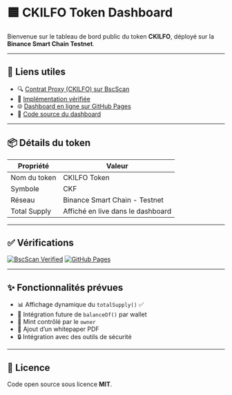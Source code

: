 # 🟦 CKILFO Token Dashboard

Bienvenue sur le tableau de bord public du token **CKILFO**, déployé sur la **Binance Smart Chain Testnet**.

---

## 🔗 Liens utiles

- 🔍 [Contrat Proxy (CKILFO) sur BscScan](https://testnet.bscscan.com/address/0xABEa3d1c6BE1692d6559a59Ff3d9C4A17C012EfD)
- 🔧 [Implémentation vérifiée](https://testnet.bscscan.com/address/0x3D4fec067a565966294f7df0E415C828ec2Cc2C9#code)
- 🌐 [Dashboard en ligne sur GitHub Pages](https://ckilfo.github.io/ckilfo-dashboard/)
- 📘 [Code source du dashboard](https://github.com/CKILFO/ckilfo-dashboard)

---

## 📦 Détails du token

| Propriété      | Valeur                              |
|----------------|-------------------------------------|
| Nom du token   | CKILFO Token                        |
| Symbole        | CKF                                 |
| Réseau         | Binance Smart Chain - Testnet       |
| Total Supply   | Affiché en live dans le dashboard   |

---

## ✅ Vérifications

[![BscScan Verified](https://img.shields.io/badge/BscScan-Verified-green?style=flat-square&logo=binance)](https://testnet.bscscan.com/address/0x3D4fec067a565966294f7df0E415C828ec2Cc2C9#code)
[![GitHub Pages](https://img.shields.io/badge/GitHub-Pages-blue?style=flat-square&logo=github)](https://ckilfo.github.io/ckilfo-dashboard/)

---

## ✨ Fonctionnalités prévues

- 📊 Affichage dynamique du `totalSupply()` ✅  
- 👛 Intégration future de `balanceOf()` par wallet  
- 💸 Mint contrôlé par le `owner`  
- 📄 Ajout d’un whitepaper PDF  
- 🔒 Intégration avec des outils de sécurité  

---

## 📜 Licence

Code open source sous licence **MIT**.
